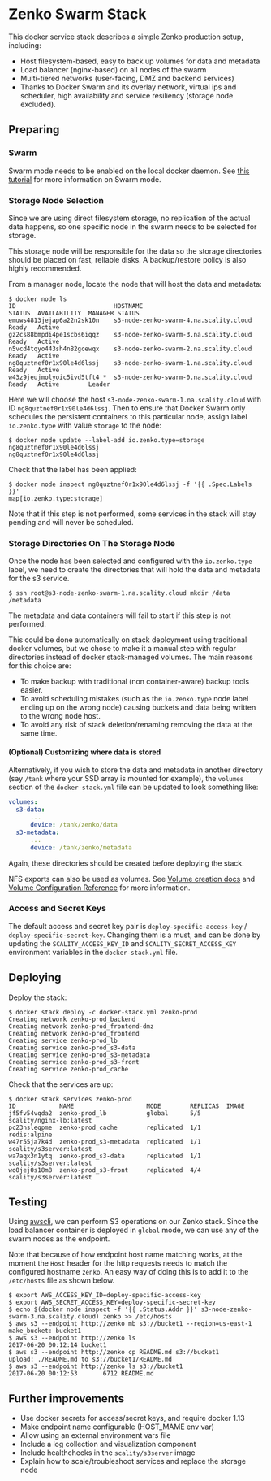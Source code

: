 # Zenko Swarm Stack

This docker service stack describes a simple Zenko production setup, including:

* Host filesystem-based, easy to back up volumes for data and metadata
* Load balancer (nginx-based) on all nodes of the swarm
* Multi-tiered networks (user-facing, DMZ and backend services)
* Thanks to Docker Swarm and its overlay network, virtual ips and scheduler,
  high availability and service resiliency (storage node excluded).

## Preparing

### Swarm

Swarm mode needs to be enabled on the local docker daemon. See
[this tutorial](https://docs.docker.com/engine/swarm/swarm-tutorial/)
for more information on Swarm mode.

### Storage Node Selection

Since we are using direct filesystem storage, no replication of the actual data
happens, so one specific node in the swarm needs to be selected for storage.

This storage node will be responsible for the data so the storage directories
should be placed on fast, reliable disks. A backup/restore policy is also highly
recommended.

From a manager node, locate the node that will host the data and metadata:

```shell
$ docker node ls
ID                           HOSTNAME                                STATUS  AVAILABILITY  MANAGER STATUS
emuws4813jejap6a22n2sk10n    s3-node-zenko-swarm-4.na.scality.cloud  Ready   Active
gz2cs88bmpdi4pe1scbs6iqqz    s3-node-zenko-swarm-3.na.scality.cloud  Ready   Active
n5vcd4tqyo443sh4n82gcewqx    s3-node-zenko-swarm-2.na.scality.cloud  Ready   Active
ng8quztnef0r1x90le4d6lssj    s3-node-zenko-swarm-1.na.scality.cloud  Ready   Active
w43z9jeujmolyoic5ivd5tft4 *  s3-node-zenko-swarm-0.na.scality.cloud  Ready   Active        Leader
```

Here we will choose the host `s3-node-zenko-swarm-1.na.scality.cloud` with ID
`ng8quztnef0r1x90le4d6lssj`. Then to ensure that Docker Swarm only schedules the
persistent containers to this particular node, assign label `io.zenko.type` with
value `storage` to the node:

```shell
$ docker node update --label-add io.zenko.type=storage ng8quztnef0r1x90le4d6lssj
ng8quztnef0r1x90le4d6lssj
```

Check that the label has been applied:

```shell
$ docker node inspect ng8quztnef0r1x90le4d6lssj -f '{{ .Spec.Labels }}'
map[io.zenko.type:storage]
```

Note that if this step is not performed, some services in the stack will stay
pending and will never be scheduled.

### Storage Directories On The Storage Node

Once the node has been selected and configured with the `io.zenko.type` label,
we need to create the directories that will hold the data and metadata for the
s3 service.

```shell
$ ssh root@s3-node-zenko-swarm-1.na.scality.cloud mkdir /data /metadata
```

The metadata and data containers will fail to start if this step is not
performed.

This could be done automatically on stack deployment using traditional docker
volumes, but we chose to make it a manual step with regular directories instead
of docker stack-managed volumes. The main reasons for this choice are:

* To make backup with traditional (non container-aware) backup tools easier.
* To avoid scheduling mistakes (such as the `io.zenko.type` node label ending
  up on the wrong node) causing buckets and data being written to the wrong
  node host.
* To avoid any risk of stack deletion/renaming removing the data at the same
  time.

#### (Optional) Customizing where data is stored

Alternatively, if you wish to store the data and metadata in another directory
(say `/tank` where your SSD array is mounted for example), the `volumes`
section of the `docker-stack.yml` file can be updated to look something like:

```yaml
volumes:
  s3-data:
      ...
      device: /tank/zenko/data
  s3-metadata:
      ...
      device: /tank/zenko/metadata
```

Again, these directories should be created before deploying the stack.

NFS exports can also be used as volumes. See [Volume creation
docs](https://docs.docker.com/engine/reference/commandline/volume_create/#driver-specific-options)
and [Volume Configuration
Reference](https://docs.docker.com/compose/compose-file/#volume-configuration-reference)
for more information.

### Access and Secret Keys

The default access and secret key pair is `deploy-specific-access-key` /
`deploy-specific-secret-key`. Changing them is a must, and can be done by
updating the `SCALITY_ACCESS_KEY_ID` and `SCALITY_SECRET_ACCESS_KEY` environment
variables in the `docker-stack.yml` file.

## Deploying

Deploy the stack:

```shell
$ docker stack deploy -c docker-stack.yml zenko-prod
Creating network zenko-prod_backend
Creating network zenko-prod_frontend-dmz
Creating network zenko-prod_frontend
Creating service zenko-prod_lb
Creating service zenko-prod_s3-data
Creating service zenko-prod_s3-metadata
Creating service zenko-prod_s3-front
Creating service zenko-prod_cache
```

Check that the services are up:

```shell
$ docker stack services zenko-prod
ID            NAME                    MODE        REPLICAS  IMAGE
jf5fv54vqda2  zenko-prod_lb           global      5/5       scality/nginx-lb:latest
pc23nsleqpme  zenko-prod_cache        replicated  1/1       redis:alpine
w47r55ja7k4d  zenko-prod_s3-metadata  replicated  1/1       scality/s3server:latest
wa7aqx3n1ytq  zenko-prod_s3-data      replicated  1/1       scality/s3server:latest
wo0jej0s18m8  zenko-prod_s3-front     replicated  4/4       scality/s3server:latest
```

## Testing

Using [awscli](https://aws.amazon.com/cli/), we can perform S3 operations
on our Zenko stack. Since the load balancer container is deployed in `global`
mode, we can use any of the swarm nodes as the endpoint.

Note that because of how endpoint host name matching works, at the moment the
`Host` header for the http requests needs to match the configured hostname
`zenko`. An easy way of doing this is to add it to the `/etc/hosts` file as
shown below.

```shell
$ export AWS_ACCESS_KEY_ID=deploy-specific-access-key
$ export AWS_SECRET_ACCESS_KEY=deploy-specific-secret-key
$ echo $(docker node inspect -f '{{ .Status.Addr }}' s3-node-zenko-swarm-3.na.scality.cloud) zenko >> /etc/hosts
$ aws s3 --endpoint http://zenko mb s3://bucket1 --region=us-east-1
make_bucket: bucket1
$ aws s3 --endpoint http://zenko ls
2017-06-20 00:12:14 bucket1
$ aws s3 --endpoint http://zenko cp README.md s3://bucket1
upload: ./README.md to s3://bucket1/README.md
$ aws s3 --endpoint http://zenko ls s3://bucket1
2017-06-20 00:12:53       6712 README.md
```

## Further improvements

* Use docker secrets for access/secret keys, and require docker 1.13
* Make endpoint name configurable (HOST_MAME env var)
* Allow using an external environment vars file
* Include a log collection and visualization component
* Include healthchecks in the `scality/s3server` image
* Explain how to scale/troubleshoot services and replace the storage node
